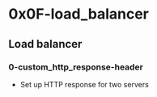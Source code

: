 # 0x0F-load_balancer

## Load balancer
### 0-custom_http_response-header
* Set up HTTP response for two servers

